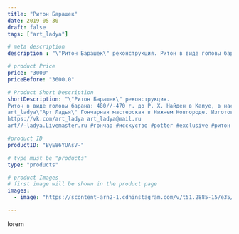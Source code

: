 ```yaml
---
title: "Ритон Барашек"
date: 2019-05-30
draft: false
tags: ["art_ladya"]

# meta description
description : "\"Ритон Барашек\" реконструкция. Ритон в виде головы барана: 480//-470 г. до Р. Х. Найден в Капуе, в настоящее время в Британском музее. art_ladya\"Арт Ладья\""

# product Price
price: "3000"
priceBefore: "3600.0"

# Product Short Description
shortDescription: "\"Ритон Барашек\" реконструкция. 
Ритон в виде головы барана: 480//-470 г. до Р. Х. Найден в Капуе, в настоящее время в Британском музее. 
art_ladya\"Арт Ладья\" Гончарная мастерская в Нижнем Новгороде. Изготовление керамики и мастер//-классы по обучению. 
https://vk.com/art_ladya art_ladya@mail.ru 
art//-ladya.Livemaster.ru #гончар #исскуство #potter #exclusive #ритон #керамикаручнаяработа #керамиканазаказ #handmade #керамика #гончарнаяпосуда #эксклюзивнаякерамика #painter #sakura #decor #ceramicar #nntoday #claygoods #restaurant #earthenware #ceramic #design #cup #барашек #ceramicart #riton #античнаякерамика #clay #авторскаякерамика #античныйритон #lamb"

#product ID
productID: "ByE86YUAsV-"

# type must be "products"
type: "products"

# product Images
# first image will be shown in the product page
images:
  - image: "https://scontent-arn2-1.cdninstagram.com/v/t51.2885-15/e35/61230457_864625563871144_1883635498530719642_n.jpg?tp=1&_nc_ht=scontent-arn2-1.cdninstagram.com&_nc_cat=104&_nc_ohc=VBs4nSfP6ecAX8myhxV&ccb=7-4&oh=742735e80a7920a355d5caee58daa0e1&oe=608617C1&_nc_sid=86f79a&ig_cache_key=MjA1NTAzNTIyNDYxMzYzNTQ1NA%3D%3D.2-ccb7-4"

---
```

lorem
